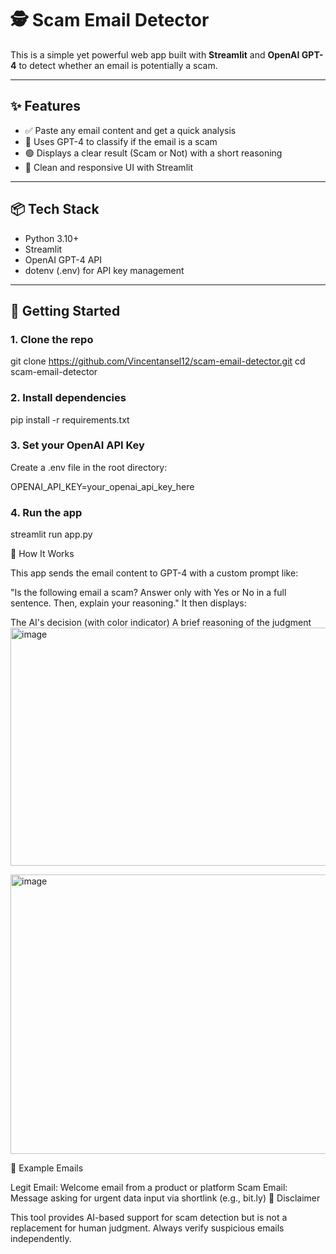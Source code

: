 # 🕵️ Scam Email Detector

This is a simple yet powerful web app built with **Streamlit** and **OpenAI GPT-4** to detect whether an email is potentially a scam.

---

## ✨ Features

- ✅ Paste any email content and get a quick analysis
- 🤖 Uses GPT-4 to classify if the email is a scam
- 🟢 Displays a clear result (Scam or Not) with a short reasoning
- 🎨 Clean and responsive UI with Streamlit

---

## 📦 Tech Stack

- Python 3.10+
- Streamlit
- OpenAI GPT-4 API
- dotenv (.env) for API key management

---

## 🚀 Getting Started

### 1. Clone the repo

git clone https://github.com/Vincentansel12/scam-email-detector.git
cd scam-email-detector 

### 2. Install dependencies

pip install -r requirements.txt

### 3. Set your OpenAI API Key

Create a .env file in the root directory:

OPENAI_API_KEY=your_openai_api_key_here

### 4. Run the app

streamlit run app.py

🧠 How It Works

This app sends the email content to GPT-4 with a custom prompt like:

"Is the following email a scam? Answer only with Yes or No in a full sentence. Then, explain your reasoning."
It then displays:

The AI's decision (with color indicator)
A brief reasoning of the judgment
<img width="616" height="381" alt="image" src="https://github.com/user-attachments/assets/019f39d2-3b29-485a-a13e-8b3f249d64b9" />

<img width="591" height="447" alt="image" src="https://github.com/user-attachments/assets/5b620a44-4393-4b73-aafa-7705884967ec" />


🧪 Example Emails

Legit Email: Welcome email from a product or platform
Scam Email: Message asking for urgent data input via shortlink (e.g., bit.ly)
📌 Disclaimer

This tool provides AI-based support for scam detection but is not a replacement for human judgment. Always verify suspicious emails independently.
